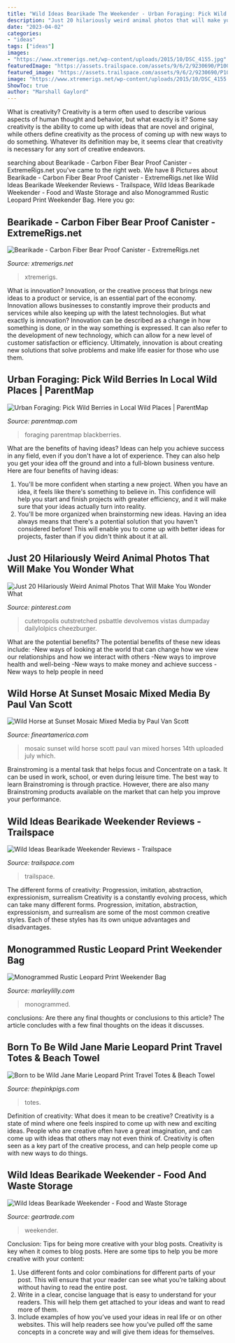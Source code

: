 ```yaml
---
title: "Wild Ideas Bearikade The Weekender - Urban Foraging: Pick Wild Berries In Local Wild Places"
description: "Just 20 hilariously weird animal photos that will make you wonder what"
date: "2023-04-02"
categories:
- "ideas"
tags: ["ideas"]
images:
- "https://www.xtremerigs.net/wp-content/uploads/2015/10/DSC_4155.jpg"
featuredImage: "https://assets.trailspace.com/assets/9/6/2/9230690/P1000570.jpg"
featured_image: "https://assets.trailspace.com/assets/9/6/2/9230690/P1000570.jpg"
image: "https://www.xtremerigs.net/wp-content/uploads/2015/10/DSC_4155.jpg"
ShowToc: true
author: "Marshall Gaylord"
---
```



What is creativity?
Creativity is a term often used to describe various aspects of human thought and behavior, but what exactly is it? Some say creativity is the ability to come up with ideas that are novel and original, while others define creativity as the process of coming up with new ways to do something. Whatever its definition may be, it seems clear that creativity is necessary for any sort of creative endeavors.

	

		
searching about Bearikade - Carbon Fiber Bear Proof Canister - ExtremeRigs.net you've came to the right web. We have 8 Pictures about Bearikade - Carbon Fiber Bear Proof Canister - ExtremeRigs.net like Wild Ideas Bearikade Weekender Reviews - Trailspace, Wild Ideas Bearikade Weekender - Food and Waste Storage and also Monogrammed Rustic Leopard Print Weekender Bag. Here you go:
		
    
## Bearikade - Carbon Fiber Bear Proof Canister - ExtremeRigs.net

<img loading=lazy src="https://www.xtremerigs.net/wp-content/uploads/2015/10/DSC_4155.jpg" onerror="this.onerror=null;this.src='https://tse2.mm.bing.net/th?id=OIP.x-f9TMqi9ZDMP-aWWrQ18gHaE_&amp;pid=15.1';" alt="Bearikade - Carbon Fiber Bear Proof Canister - ExtremeRigs.net">

_Source: xtremerigs.net_

>xtremerigs. 

	

What is innovation?
Innovation, or the creative process that brings new ideas to a product or service, is an essential part of the economy. Innovation allows businesses to constantly improve their products and services while also keeping up with the latest technologies. But what exactly is innovation?
Innovation can be described as a change in how something is done, or in the way something is expressed. It can also refer to the development of new technology, which can allow for a new level of customer satisfaction or efficiency. Ultimately, innovation is about creating new solutions that solve problems and make life easier for those who use them.

    
## Urban Foraging: Pick Wild Berries In Local Wild Places | ParentMap

<img loading=lazy src="https://www.parentmap.com/sites/default/files/styles/1180x660_scaled_cropped/public/2021-09/iStock-1316405531_0.jpg?itok=h9w7MyQP" onerror="this.onerror=null;this.src='https://tse2.mm.bing.net/th?id=OIP.ye4f5xbWIEBoMU3SFDuTOwHaEJ&amp;pid=15.1';" alt="Urban Foraging: Pick Wild Berries in Local Wild Places | ParentMap">

_Source: parentmap.com_

>foraging parentmap blackberries. 

	

What are the benefits of having ideas?
Ideas can help you achieve success in any field, even if you don't have a lot of experience. They can also help you get your idea off the ground and into a full-blown business venture. Here are four benefits of having ideas: 
1. You'll be more confident when starting a new project. When you have an idea, it feels like there's something to believe in. This confidence will help you start and finish projects with greater efficiency, and it will make sure that your ideas actually turn into reality. 
2. You'll be more organized when brainstorming new ideas. Having an idea always means that there's a potential solution that you haven't considered before! This will enable you to come up with better ideas for projects, faster than if you didn't think about it at all. 

    
## Just 20 Hilariously Weird Animal Photos That Will Make You Wonder What

<img loading=lazy src="https://i.pinimg.com/736x/ca/29/1f/ca291f335e737cae8de658b70a00f2cb.jpg" onerror="this.onerror=null;this.src='https://tse4.mm.bing.net/th?id=OIP.NRd8aOaDt_1GwQScFnlS1QHaK2&amp;pid=15.1';" alt="Just 20 Hilariously Weird Animal Photos That Will Make You Wonder What">

_Source: pinterest.com_

>cutetropolis outstretched psbattle devolvemos vistas dumpaday dailylolpics cheezburger. 

	

What are the potential benefits?
The potential benefits of these new ideas include: 
-New ways of looking at the world that can change how we view our relationships and how we interact with others 
-New ways to improve health and well-being 
-New ways to make money and achieve success 
-New ways to help people in need

    
## Wild Horse At Sunset Mosaic Mixed Media By Paul Van Scott

<img loading=lazy src="https://images.fineartamerica.com/images/artworkimages/mediumlarge/1/wild-horse-at-sunset-mosaic-paul-van-scott.jpg" onerror="this.onerror=null;this.src='https://tse3.mm.bing.net/th?id=OIP.hGBmn_CLuX3JsPd2psKnxwHaJy&amp;pid=15.1';" alt="Wild Horse at Sunset Mosaic Mixed Media by Paul Van Scott">

_Source: fineartamerica.com_

>mosaic sunset wild horse scott paul van mixed horses 14th uploaded july which. 

	

Brainstroming is a mental task that helps focus and Concentrate on a task. It can be used in work, school, or even during leisure time. The best way to learn Brainstroming is through practice. However, there are also many Brainstroming products available on the market that can help you improve your performance.

    
## Wild Ideas Bearikade Weekender Reviews - Trailspace

<img loading=lazy src="https://assets.trailspace.com/assets/9/6/2/9230690/P1000570.jpg" onerror="this.onerror=null;this.src='https://tse3.mm.bing.net/th?id=OIP.lZya5uC9tu-vH9M1q3gICQHaEw&amp;pid=15.1';" alt="Wild Ideas Bearikade Weekender Reviews - Trailspace">

_Source: trailspace.com_

>trailspace. 

	

The different forms of creativity: Progression, imitation, abstraction, expressionism, surrealism
Creativity is a constantly evolving process, which can take many different forms. Progression, imitation, abstraction, expressionism, and surrealism are some of the most common creative styles. Each of these styles has its own unique advantages and disadvantages.

    
## Monogrammed Rustic Leopard Print Weekender Bag

<img loading=lazy src="https://images.marleylilly.com/profiles/ml-product-detail/product/42003/2N8-rustic-leopard-print-weekender-holding-side-2.jpg?pd=3" onerror="this.onerror=null;this.src='https://tse4.mm.bing.net/th?id=OIP.z39Nt3vkwTNUvd7rjtthxAHaHa&amp;pid=15.1';" alt="Monogrammed Rustic Leopard Print Weekender Bag">

_Source: marleylilly.com_

>monogrammed. 

	

conclusions: Are there any final thoughts or conclusions to this article?
The article concludes with a few final thoughts on the ideas it discusses.

    
## Born To Be Wild Jane Marie Leopard Print Travel Totes &amp; Beach Towel

<img loading=lazy src="https://cdn.shopify.com/s/files/1/0016/1300/4872/products/born-to-be-wild-jane-marie-leopard-print-travel-totes-handbags-and-clutches-the-pink-pigs-fine-jewels-and-gifts-for-people-who-love-animals-tote-352401_1600x.jpg?v=1579490187" onerror="this.onerror=null;this.src='https://tse2.mm.bing.net/th?id=OIP.t8zqDvM1j8bqfXcyg3_ePQHaHa&amp;pid=15.1';" alt="Born to be Wild Jane Marie Leopard Print Travel Totes &amp; Beach Towel">

_Source: thepinkpigs.com_

>totes. 

	

Definition of creativity: What does it mean to be creative?
Creativity is a state of mind where one feels inspired to come up with new and exciting ideas. People who are creative often have a great imagination, and can come up with ideas that others may not even think of. Creativity is often seen as a key part of the creative process, and can help people come up with new ways to do things.

    
## Wild Ideas Bearikade Weekender - Food And Waste Storage

<img loading=lazy src="https://image.geartrade.com/userimages/2/0/202772503854729d03dfb93.jpg" onerror="this.onerror=null;this.src='https://tse3.mm.bing.net/th?id=OIP._cWszNMSswsKIktv805ovwAAAA&amp;pid=15.1';" alt="Wild Ideas Bearikade Weekender - Food and Waste Storage">

_Source: geartrade.com_

>weekender. 

	

Conclusion: Tips for being more creative with your blog posts.
Creativity is key when it comes to blog posts. Here are some tips to help you be more creative with your content: 
1. Use different fonts and color combinations for different parts of your post. This will ensure that your reader can see what you’re talking about without having to read the entire post. 
2. Write in a clear, concise language that is easy to understand for your readers. This will help them get attached to your ideas and want to read more of them. 
3. Include examples of how you’ve used your ideas in real life or on other websites. This will help readers see how you’ve pulled off the same concepts in a concrete way and will give them ideas for themselves. 

